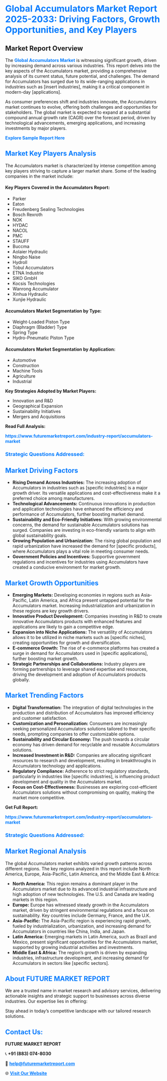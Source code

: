 <h1 style="color: #007BFF;">Global Accumulators Market Report 2025-2033: Driving Factors, Growth Opportunities, and Key Players</h1>

<section id="overview">
<h2>Market Report Overview</h2>
<p>The <a href="https://www.futuremarketreport.com/industry-report/accumulators-market" style="color: #007BFF; text-decoration: none;"><strong>Global Accumulators Market</strong></a> is witnessing significant growth, driven by increasing demand across various industries. This report delves into the key aspects of the Accumulators market, providing a comprehensive analysis of its current status, future potential, and challenges. The demand for Accumulators has surged due to its wide-ranging applications in industries such as [insert industries], making it a critical component in modern-day [applications].</p>
<p>As consumer preferences shift and industries innovate, the Accumulators market continues to evolve, offering both challenges and opportunities for stakeholders. The global market is expected to expand at a substantial compound annual growth rate (CAGR) over the forecast period, driven by technological advancements, emerging applications, and increasing investments by major players.</p>
</section>

<section id="overview">
<p><a href="https://www.futuremarketreport.com/request-sample/reportId=91686" style="color: #007BFF; text-decoration: none;"><strong>Explore Sample Report Here</strong></a></p>
</section>

<section id="key-players">
<h2 style="color: #007BFF;">Market Key Players Analysis</h2>
<p>The Accumulators market is characterized by intense competition among key players striving to capture a larger market share. Some of the leading companies in the market include:</p>
<h4>Key Players Covered in the Accumulators Report:</h4>
<ul><li>Parker</li><li>Eaton</li><li>Freudenberg Sealing Technologies</li><li>Bosch Rexroth</li><li>NOK</li><li>HYDAC</li><li>NACOL</li><li>PMC</li><li>STAUFF</li><li>Buccma</li><li>Aolaier Hydraulic</li><li>Ningbo Naise</li><li>Hydroll</li><li>Tobul Accumulators</li><li>ETNA Industrie</li><li>SIKO GmbH</li><li>Kocsis Technologies</li><li>Wanrong Accumulator</li><li>Xinhua Hydraulic</li><li>Xunjie Hydraulic</li></ul>
<h4>Accumulators Market Segmentation by Type:</h4>
<ul><li>Weight-Loaded Piston Type</li><li>Diaphragm (Bladder) Type</li><li>Spring Type</li><li>Hydro-Pneumatic Piston Type</li></ul>

<h4>Accumulators Market Segmentation by Application:</h4>
<ul><li>Automotive</li><li>Construction</li><li>Machine Tools</li><li>Agriculture</li><li>Industrial</li></ul>
<p><strong>Key Strategies Adopted by Market Players:</strong></p>
<ul>
<li>Innovation and R&D</li>
<li>Geographical Expansion</li>
<li>Sustainability Initiatives</li>
<li>Mergers and Acquisitions</li>
</ul>
</section>

<section>
<p><strong>Read Full Analysis: </strong></p><a href="https://www.futuremarketreport.com/industry-report/accumulators-market" style="color: #007BFF; text-decoration: none;"><strong>https://www.futuremarketreport.com/industry-report/accumulators-market</strong></a>
<h3 style="color: #007BFF;">Strategic Questions Addressed:</h3>
</section>

<section id="driving-factors">
<h2 style="color: #007BFF;">Market Driving Factors</h2>
<ul>
<li><strong>Rising Demand Across Industries:</strong> The increasing adoption of Accumulators in industries such as [specific industries] is a major growth driver. Its versatile applications and cost-effectiveness make it a preferred choice among manufacturers.</li>
<li><strong>Technological Advancements:</strong> Continuous innovations in production and application technologies have enhanced the efficiency and performance of Accumulators, further boosting market demand.</li>
<li><strong>Sustainability and Eco-Friendly Initiatives:</strong> With growing environmental concerns, the demand for sustainable Accumulators solutions has surged. Companies are investing in eco-friendly variants to align with global sustainability goals.</li>
<li><strong>Growing Population and Urbanization:</strong> The rising global population and rapid urbanization have increased the demand for [specific products], where Accumulators plays a vital role in meeting consumer needs.</li>
<li><strong>Government Policies and Incentives:</strong> Supportive government regulations and incentives for industries using Accumulators have created a conducive environment for market growth.</li>
</ul>
</section>

<section id="growth-opportunities">
<h2 style="color: #007BFF;">Market Growth Opportunities</h2>
<ul>
<li><strong>Emerging Markets:</strong> Developing economies in regions such as Asia-Pacific, Latin America, and Africa present untapped potential for the Accumulators market. Increasing industrialization and urbanization in these regions are key growth drivers.</li>
<li><strong>Innovative Product Development:</strong> Companies investing in R&D to create innovative Accumulators products with enhanced features and applications are likely to gain a competitive edge.</li>
<li><strong>Expansion into Niche Applications:</strong> The versatility of Accumulators allows it to be utilized in niche markets such as [specific niches], creating opportunities for growth and diversification.</li>
<li><strong>E-commerce Growth:</strong> The rise of e-commerce platforms has created a surge in demand for Accumulators used in [specific applications], further boosting market growth.</li>
<li><strong>Strategic Partnerships and Collaborations:</strong> Industry players are forming partnerships to leverage shared expertise and resources, driving the development and adoption of Accumulators products globally.</li>
</ul>
</section>

<section id="trending-factors">
<h2 style="color: #007BFF;">Market Trending Factors</h2>
<ul>
<li><strong>Digital Transformation:</strong> The integration of digital technologies in the production and distribution of Accumulators has improved efficiency and customer satisfaction.</li>
<li><strong>Customization and Personalization:</strong> Consumers are increasingly seeking personalized Accumulators solutions tailored to their specific needs, prompting companies to offer customizable options.</li>
<li><strong>Sustainability and Circular Economy:</strong> The push towards a circular economy has driven demand for recyclable and reusable Accumulators solutions.</li>
<li><strong>Increased Investment in R&D:</strong> Companies are allocating significant resources to research and development, resulting in breakthroughs in Accumulators technology and applications.</li>
<li><strong>Regulatory Compliance:</strong> Adherence to strict regulatory standards, particularly in industries like [specific industries], is influencing product development and quality in the Accumulators market.</li>
<li><strong>Focus on Cost-Effectiveness:</strong> Businesses are exploring cost-efficient Accumulators solutions without compromising on quality, making the market more competitive.</li>
</ul>
</section>

<section>
<p><strong>Get Full Report: </strong></p><a href="https://www.futuremarketreport.com/industry-report/accumulators-market" style="color: #007BFF; text-decoration: none;"><strong>https://www.futuremarketreport.com/industry-report/accumulators-market</strong></a>
<h3 style="color: #007BFF;">Strategic Questions Addressed:</h3>
</section>


<section id="regional-analysis">
<h2 style="color: #007BFF;">Market Regional Analysis</h2>
<p>The global Accumulators market exhibits varied growth patterns across different regions. The key regions analyzed in this report include North America, Europe, Asia-Pacific, Latin America, and the Middle East & Africa:</p>
<ul>
<li><strong>North America:</strong> This region remains a dominant player in the Accumulators market due to its advanced industrial infrastructure and high adoption of new technologies. The U.S. and Canada are leading markets in this region.</li>
<li><strong>Europe:</strong> Europe has witnessed steady growth in the Accumulators market, driven by stringent environmental regulations and a focus on sustainability. Key countries include Germany, France, and the U.K.</li>
<li><strong>Asia-Pacific:</strong> The Asia-Pacific region is experiencing rapid growth, fueled by industrialization, urbanization, and increasing demand for Accumulators in countries like China, India, and Japan.</li>
<li><strong>Latin America:</strong> Emerging markets in Latin America, such as Brazil and Mexico, present significant opportunities for the Accumulators market, supported by growing industrial activities and investments.</li>
<li><strong>Middle East & Africa:</strong> The region’s growth is driven by expanding industries, infrastructure development, and increasing demand for Accumulators in sectors like [specific sectors].</li>
</ul>
</section>

<footer>
<h2 style="color: #007BFF;">About FUTURE MARKET REPORT</h2>
<p>We are a trusted name in market research and advisory services, delivering actionable insights and strategic support to businesses across diverse industries. Our expertise lies in offering:</p>

<p>Stay ahead in today’s competitive landscape with our tailored research solutions.</p>

<h2 style="color: #007BFF;">Contact Us:</h2>
<p><strong>FUTURE MARKET REPORT</strong></p>
<p>📞 <strong>+91 (883) 074-8030</strong></p>
<p>📧 <strong><a href="mailto:help@futuremarketreport.com" style="color: #007BFF;">help@futuremarketreport.com</a></strong></p>
<p>🌐 <strong><a href="https://www.futuremarketreport.com/" style="color: #007BFF;">Visit Our Website</a></strong></p>
</footer>